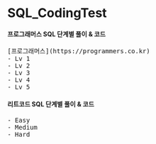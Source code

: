# SQL_CodingTest
#### 프로그래머스 SQL 단계별 풀이 & 코드
<pre>
[프로그래머스](https://programmers.co.kr)
- Lv 1
- Lv 2
- Lv 3
- Lv 4
- Lv 5
</pre> 

#### 리트코드 SQL 단계별 풀이 & 코드

<pre>
- Easy
- Medium
- Hard
</pre> 
